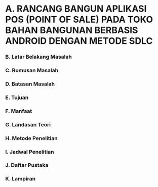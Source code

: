 # A. RANCANG BANGUN APLIKASI POS (POINT OF SALE) PADA TOKO BAHAN BANGUNAN BERBASIS ANDROID DENGAN METODE SDLC

### B. Latar Belakang Masalah

### C. Rumusan Masalah

### D. Batasan Masalah

### E. Tujuan

### F. Manfaat

### G. Landasan Teori

### H. Metode Penelitian

### I. Jadwal Penelitian

### J. Daftar Pustaka

### K. Lampiran
